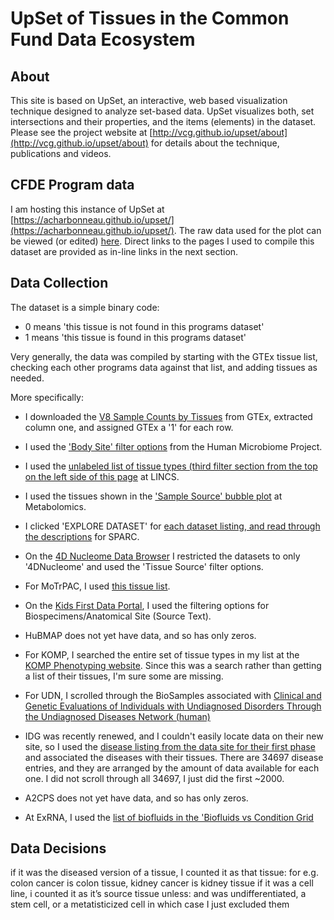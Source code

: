 # UpSet of Tissues in the Common Fund Data Ecosystem

## About

This site is based on UpSet, an interactive, web based visualization technique designed to analyze set-based data. UpSet visualizes both, set intersections and their properties, and the items (elements) in the dataset. Please see the project website at [http://vcg.github.io/upset/about](http://vcg.github.io/upset/about) for details about the technique, publications and videos.

## CFDE Program data

I am hosting this instance of UpSet at [https://acharbonneau.github.io/upset/](https://acharbonneau.github.io/upset/). The raw data used for the plot can be viewed (or edited) [here](https://github.com/ACharbonneau/upset/blob/master/data/Programs.csv). Direct links to the pages I used to compile this dataset are provided as in-line links in the next section.

## Data Collection

The dataset is a simple binary code:
- 0 means 'this tissue is not found in this programs dataset'
- 1 means 'this tissue is found in this programs dataset'

Very generally, the data was compiled by starting with the GTEx tissue list, checking each other programs data against that list, and adding tissues as needed.

More specifically:

- I downloaded the [V8 Sample Counts by Tissues](https://gtexportal.org/home/tissueSummaryPage) from GTEx, extracted column one, and assigned GTEx a '1' for each row. 

- I used the ['Body Site' filter options](https://portal.hmpdacc.org/search/s?facetTab=cases) from the Human Microbiome Project.

- I used the [unlabeled list of tissue types (third filter section from the top on the left side of this page](http://lincsportal.ccs.miami.edu/cells/#/catalog) at LINCS.

- I used the tissues shown in the ['Sample Source' bubble plot](https://www.metabolomicsworkbench.org/data/Bubble_source3.php) at Metabolomics.

- I clicked 'EXPLORE DATASET' for [each dataset listing, and read through the descriptions](https://data.sparc.science/browse/#/?searchType=datasets&searchTerms=) for SPARC.

- On the [4D Nucleome Data Browser](https://data.4dnucleome.org/browse/?award.project=4DN&experimentset_type=replicate&type=ExperimentSetReplicate) I restricted the datasets to only '4DNucleome' and used the 'Tissue Source' filter options.

- For MoTrPAC, I used [this tissue list](http://study-docs.motrpac-data.org/MoTrPAC_External_Data_Release_ReadMe.pdf).

- On the [Kids First Data Portal](https://portal.kidsfirstdrc.org/explore), I used the filtering options for Biospecimens/Anatomical Site (Source Text).

- HuBMAP does not yet have data, and so has only zeros.

- For KOMP, I searched the entire set of tissue types in my list at the [KOMP Phenotyping website](https://www.kompphenotype.org/index.php). Since this was a search rather than getting a list of their tissues, I'm sure some are missing. 

- For UDN, I scrolled through the BioSamples associated with [Clinical and Genetic Evaluations of Individuals with Undiagnosed Disorders Through the Undiagnosed Diseases Network (human)](https://www.ncbi.nlm.nih.gov/biosample?Db=biosample&DbFrom=bioproject&Cmd=Link&LinkName=bioproject_biosample&LinkReadableName=BioSample&ordinalpos=1&IdsFromResult=350184,350185)

- IDG was recently renewed, and I couldn't easily locate data on their new site, so I used the [disease listing from the data site for their first phase](https://pharos.nih.gov/diseases) and associated the diseases with their tissues. There are 34697 disease entries, and they are arranged by the amount of data available for each one. I did not scroll through all 34697, I just did the first ~2000.

- A2CPS does not yet have data, and so has only zeros. 

- At ExRNA, I used the [list of biofluids in the 'Biofluids vs Condition Grid](https://exrna-atlas.org/exat/fluidVsDis)




## Data Decisions

if it was the diseased version of a tissue, I counted it as that tissue: for e.g. colon cancer is colon tissue, kidney cancer is kidney tissue
if it was a cell line, i counted it as it’s source tissue unless:
and was undifferentiated, a stem cell, or a metatisticized cell in which case I just excluded them
